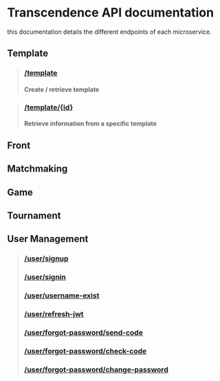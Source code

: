 # Transcendence API documentation

this documentation details the different endpoints of each microservice.

## Template

> ### [/template](Template_api_Documentation.md#template)
>
> #### Create / retrieve template

> ### [/template/{id}](Template-API-Documentation.md#templateid)
> 
> #### Retrieve information from a specific template

## Front

## Matchmaking

## Game

## Tournament

## User Management
> ### [/user/signup](../user_management/doc/User_management.md#signup)
> ### [/user/signin](../user_management/doc/User_management.md#signin)
> ### [/user/username-exist](../user_management/doc/User_management.md#username-exist)
> ### [/user/refresh-jwt](../user_management/doc/User_management.md#refresh-jwt)
> ### [/user/forgot-password/send-code](../user_management/doc/User_management.md#forgot-passwordsend-code)
> ### [/user/forgot-password/check-code](../user_management/doc/User_management.md#forgot-passwordcheck-code)
> ### [/user/forgot-password/change-password](../user_management/doc/User_management.md#forgot-passwordchange-password)

